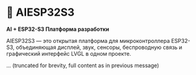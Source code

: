 # 🤖 AIESP32S3  
**AI + ESP32-S3 Платформа разработки**

AIESP32S3 — это открытая платформа для микроконтроллера ESP32-S3, объединяющая дисплей, звук, сенсоры, беспроводную связь и графический интерфейс LVGL в одном проекте.

... (truncated for brevity, full content as in previous message)
